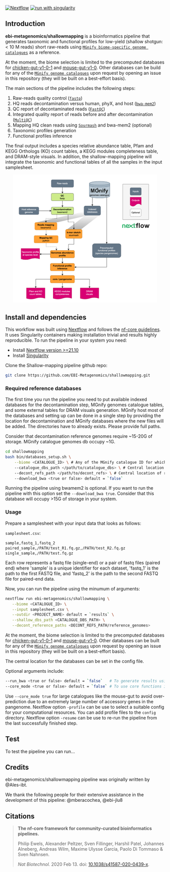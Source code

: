 [![Nextflow](https://img.shields.io/badge/nextflow%20DSL2-%E2%89%A523.04.0-23aa62.svg)](https://www.nextflow.io/)
[![run with singularity](https://img.shields.io/badge/run%20with-singularity-1d355c.svg?labelColor=000000)](https://sylabs.io/docs/)

## Introduction

**ebi-metagenomics/shallowmapping** is a bioinformatics pipeline that generates taxonomic and functional profiles for low-yield (shallow shotgun: < 10 M reads) short raw-reads using [`MGnify biome-specific genome catalogues`](https://www.ebi.ac.uk/metagenomics/browse/genomes) as a reference.

At the moment, the biome selection is limited to the precomputed databases for [chicken-gut-v1-0-1](https://www.ebi.ac.uk/metagenomics/genome-catalogues/chicken-gut-v1-0-1) and [mouse-gut-v1-0](https://www.ebi.ac.uk/metagenomics/genome-catalogues/mouse-gut-v1-0). Other databases can be build for any of the [`MGnify genome catalogues`](https://www.ebi.ac.uk/metagenomics/browse/genomes) upon request by opening an issue in this repository (they will be built on a best-effort basis).

The main sections of the pipeline includes the following steps:

1. Raw-reads quality control ([`fastp`](https://github.com/OpenGene/fastp))
2. HQ reads decontamination versus human, phyX, and host ([`bwa-mem2`](https://github.com/bwa-mem2/bwa-mem2))
3. QC report of decontaminated reads ([`FastQC`](https://www.bioinformatics.babraham.ac.uk/projects/fastqc/))
4. Integrated quality report of reads before and after decontamination ([`MultiQC`](http://multiqc.info/))
5. Mapping HQ clean reads using [`Sourmash`](https://github.com/sourmash-bio/sourmash) and bwa-mem2 (optional)
6. Taxonomic profiles generation
7. Functional profiles inference

The final output includes a species relative abundance table, Pfam and KEGG Orthologs (KO) count tables, a KEGG modules completeness table, and DRAM-style visuals. In addition, the shallow-mapping pipeline will integrate the taxonomic and functional tables of all the samples in the input samplesheet.

<p align="center" width="100%">
   <img src="images/workflow.png" width="90%"/>
</p>

## Install and dependencies

This workflow was built using [Nextflow](https://www.nextflow.io/) and follows the [nf-core guidelines](https://nf-co.re/docs/contributing/guidelines). It uses Singularity containers making installation trivial and results highly reproducible. To run the pipeline in your system you need:

- Install [Nextflow version >=21.10](https://www.nextflow.io/docs/latest/getstarted.html#installation)
- Install [Singularity](https://github.com/apptainer/singularity/blob/master/INSTALL.md)

Clone the Shallow-mapping pipeline github repo:

```bash
git clone https://github.com/EBI-Metagenomics/shallowmapping.git
```

### Required reference databases

The first time you run the pipeline you need to put available indexed databases for the decontamination step, MGnify genomes catalogue tables, and some external tables for DRAM visuals generation. MGnify host most of the databases and setting up can be done in a single step by providing the location for decontamination and MGnify databases where the new files will be added. The directories have to already exists. Please provide full paths.

Consider that decontamination reference genomes require ~15-20G of storage.
MGnify catalogue genomes db occupy ~1G.

```bash
cd shallowmapping
bash bin/databases_setup.sh \
    --biome <CATALOGUE_ID> \ # Any of the MGnify catalogue ID for which databases are available
    --catalogue_dbs_path </path/to/catalogue_dbs> \ # Central location of shallow-mapping dbs. A directory with the biome name will be created
    --decont_refs_path </path/to/decont_refs> \ # Central location of reference genomes for decontamination. Other bwamem2 databases can exist there
    --download_bwa <true or false> default = `false`
```

Running the pipeline using bwamem2 is optional. If you want to run the pipeline with this option set the `--download_bwa true`. Consider that this database will occupy >15G of storage in your system.

### Usage

Prepare a samplesheet with your input data that looks as follows:

`samplesheet.csv`:

```csv
sample,fastq_1,fastq_2
paired_sample,/PATH/test_R1.fq.gz,/PATH/test_R2.fq.gz
single_sample,/PATH/test.fq.gz
```

Each row represents a fastq file (single-end) or a pair of fastq files (paired end) where 'sample' is a unique identifier for each dataset, 'fastq_1' is the path to the first FASTQ file, and 'fastq_2' is the path to the second FASTQ file for paired-end data.

Now, you can run the pipeline using the minumum of arguments:

```bash
nextflow run ebi-metagenomics/shallowmapping \
   --biome <CATALOGUE_ID> \
   --input samplesheet.csv \
   --outdir <PROJECT_NAME> default = `results` \
   --shallow_dbs_path <CATALOGUE_DBS_PATH> \
   --decont_reference_paths <DECONT_REFS_PATH/reference_genomes>
```

At the moment, the biome selection is limited to the precomputed databases for [chicken-gut-v1-0-1](https://www.ebi.ac.uk/metagenomics/genome-catalogues/chicken-gut-v1-0-1) and [mouse-gut-v1-0](https://www.ebi.ac.uk/metagenomics/genome-catalogues/mouse-gut-v1-0). Other databases can be built for any of the [`MGnify genome catalogues`](https://www.ebi.ac.uk/metagenomics/browse/genomes) upon request by opening an issue in this repository (they will be built on a best-effort basis).

The central location for the databases can be set in the config file.

Optional arguments include:

```bash
--run_bwa <true or false> default = `false`   # To generate results using bwamem2 besides sourmash
--core_mode <true or false> default = `false` # To use core functions instead of pangenome functions
```

Use `--core_mode true` for large catalogues like the mouse-gut to avoid over-prediction due to an extremely large number of accessory genes in the pangenome.
Nextflow option `-profile` can be use to select a suitable config for your computational resources. You can add profile files to the `config` directory.
Nextflow option `-resume` can be use to re-run the pipeline from the last successfully finished step.


## Test

To test the pipeline you can run...



## Credits

ebi-metagenomics/shallowmapping pipeline was originally written by @Ales-ibt.

We thank the following people for their extensive assistance in the development of this pipeline:
@mberacochea, @ebi-jlu8

## Citations

> **The nf-core framework for community-curated bioinformatics pipelines.**
>
> Philip Ewels, Alexander Peltzer, Sven Fillinger, Harshil Patel, Johannes Alneberg, Andreas Wilm, Maxime Ulysse Garcia, Paolo Di Tommaso & Sven Nahnsen.
>
> _Nat Biotechnol._ 2020 Feb 13. doi: [10.1038/s41587-020-0439-x](https://dx.doi.org/10.1038/s41587-020-0439-x).
